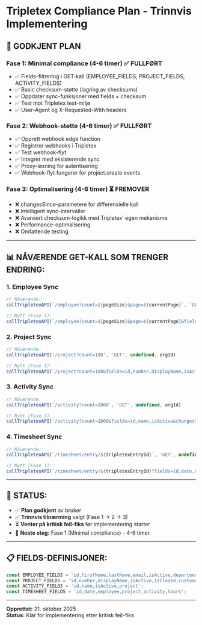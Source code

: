 # Tripletex Compliance Plan - Trinnvis Implementering

## 🎯 **GODKJENT PLAN**

### **Fase 1: Minimal compliance (4-6 timer)** ✅ **FULLFØRT**
- ✅ Fields-filtrering i GET-kall (EMPLOYEE_FIELDS, PROJECT_FIELDS, ACTIVITY_FIELDS)
- ✅ Basic checksum-støtte (lagring av checksums)
- ✅ Oppdater sync-funksjoner med fields + checksum
- ✅ Test mot Tripletex test-miljø
- ✅ User-Agent og X-Requested-With headers

### **Fase 2: Webhook-støtte (4-6 timer)** ✅ **FULLFØRT**
- ✅ Opprett webhook edge function
- ✅ Registrer webhooks i Tripletex
- ✅ Test webhook-flyt
- ✅ Integrer med eksisterende sync
- ✅ Proxy-løsning for autentisering
- ✅ Webhook-flyt fungerer for project.create events

### **Fase 3: Optimalisering (4-6 timer)** ⏳ **FREMOVER**
- ❌ changesSince-parametere for differensielle kall
- ❌ Intelligent sync-intervaller
- ❌ Avansert checksum-logikk med Tripletex' egen mekanisme
- ❌ Performance-optimalisering
- ❌ Omfattende testing

---

## 📊 **NÅVÆRENDE GET-KALL SOM TRENGER ENDRING:**

### **1. Employee Sync**
```typescript
// Nåværende:
callTripletexAPI(`/employee?count=${pageSize}&page=${currentPage}`, 'GET', undefined, orgId)

// Nytt (Fase 1):
callTripletexAPI(`/employee?count=${pageSize}&page=${currentPage}&fields=id,firstName,lastName,email,isActive&changesSince=${lastSync}`, 'GET', undefined, orgId)
```

### **2. Project Sync**
```typescript
// Nåværende:
callTripletexAPI('/project?count=100', 'GET', undefined, orgId)

// Nytt (Fase 1):
callTripletexAPI(`/project?count=100&fields=id,number,displayName,isActive,isClosed&changesSince=${lastSync}`, 'GET', undefined, orgId)
```

### **3. Activity Sync**
```typescript
// Nåværende:
callTripletexAPI('/activity?count=1000', 'GET', undefined, orgId)

// Nytt (Fase 1):
callTripletexAPI(`/activity?count=1000&fields=id,name,isActive&changesSince=${lastSync}`, 'GET', undefined, orgId)
```

### **4. Timesheet Sync**
```typescript
// Nåværende:
callTripletexAPI(`/timesheet/entry/${tripletexEntryId}`, 'GET', undefined, orgId)

// Nytt (Fase 1):
callTripletexAPI(`/timesheet/entry/${tripletexEntryId}?fields=id,date,employee,project,activity,hours&changesSince=${lastSync}`, 'GET', undefined, orgId)
```

---

## 🚀 **STATUS:**

- ✅ **Plan godkjent** av bruker
- ✅ **Trinnvis tilnærming** valgt (Fase 1 → 2 → 3)
- ⏳ **Venter på kritisk feil-fiks** før implementering starter
- 🎯 **Neste steg:** Fase 1 (Minimal compliance) - 4-6 timer

---

## 📋 **FIELDS-DEFINISJONER:**

```typescript
const EMPLOYEE_FIELDS = 'id,firstName,lastName,email,isActive,department';
const PROJECT_FIELDS = 'id,number,displayName,isActive,isClosed,customer';
const ACTIVITY_FIELDS = 'id,name,isActive,project';
const TIMESHEET_FIELDS = 'id,date,employee,project,activity,hours';
```

---

**Opprettet:** 21. oktober 2025  
**Status:** Klar for implementering etter kritisk feil-fiks
